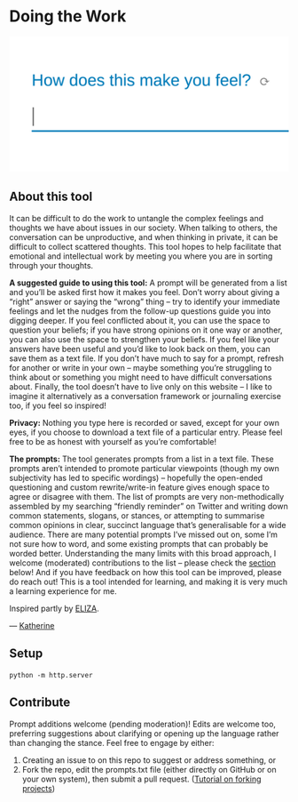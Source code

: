 # Doing the Work

![An input field asking, "How do you feel?"](documentation/cover.png)

## About this tool

It can be difficult to do the work to untangle the complex feelings and thoughts we have about issues in our society. When talking to others, the conversation can be unproductive, and when thinking in private, it can be difficult to collect scattered thoughts. This tool hopes to help facilitate that emotional and intellectual work by meeting you where you are in sorting through your thoughts.

**A suggested guide to using this tool:** A prompt will be generated from a list and you’ll be asked first how it makes you feel. Don’t worry about giving a “right” answer or saying the “wrong” thing – try to identify your immediate feelings and let the nudges from the follow-up questions guide you into digging deeper. If you feel conflicted about it, you can use the space to question your beliefs; if you have strong opinions on it one way or another, you can also use the space to strengthen your beliefs. If you feel like your answers have been useful and you’d like to look back on them, you can save them as a text file. If you don’t have much to say for a prompt, refresh for another or write in your own – maybe something you’re struggling to think about or something you might need to have difficult conversations about. Finally, the tool doesn’t have to live only on this website – I like to imagine it alternatively as a conversation framework or journaling exercise too, if you feel so inspired!

**Privacy:** Nothing you type here is recorded or saved, except for your own eyes, if you choose to download a text file of a particular entry. Please feel free to be as honest with yourself as you’re comfortable!

**The prompts:** The tool generates prompts from a list in a text file. These prompts aren’t intended to promote particular viewpoints (though my own subjectivity has led to specific wordings) – hopefully the open-ended questioning and custom rewrite/write-in feature gives enough space to agree or disagree with them. The list of prompts are very non-methodically assembled by my searching “friendly reminder” on Twitter and writing down common statements, slogans, or stances, or attempting to summarise common opinions in clear, succinct language that’s generalisable for a wide audience. There are many potential prompts I’ve missed out on, some I’m not sure how to word, and some existing prompts that can probably be worded better. Understanding the many limits with this broad approach, I welcome (moderated) contributions to the list – please check the [section](#contribute) below! And if you have feedback on how this tool can be improved, please do reach out! This is a tool intended for learning, and making it is very much a learning experience for me.

Inspired partly by [ELIZA](https://en.wikipedia.org/wiki/ELIZA).

— [Katherine](https://kayserifserif.place)

## Setup

```
python -m http.server
```

## Contribute

Prompt additions welcome (pending moderation)! Edits are welcome too, preferring suggestions about clarifying or opening up the language rather than changing the stance. Feel free to engage by either:
1. Creating an issue to on this repo to suggest or address something, or
2. Fork the repo, edit the prompts.txt file (either directly on GitHub or on your own system), then submit a pull request. ([Tutorial on forking projects](https://guides.github.com/activities/forking/))